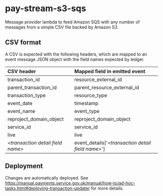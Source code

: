 # pay-stream-s3-sqs

Message provider lambda to feed Amazon SQS with any number of messages from a simple CSV file backed by Amazon S3.

## CSV format

A CSV is expected with the following headers, which are mapped to an event
message JSON object with the field names expected by ledger.

| CSV header                          | Mapped field in emitted event                        |
|:------------------------------------|:-----------------------------------------------------|
| transaction_id                      | resource_external_id                                 |
| parent_transaction_id               | parent_resource_external_id                          |
| transaction_type                    | resource_type                                        |
| event_date                          | timestamp                                            |
| event_name                          | event_type                                           |
| reproject_domain_object             | reproject_domain_object                              |
| service_id                          | service_id                                           |
| live                                | live                                                 |
| *\<transaction detail field name\>* | event_details['*\<transaction detail field name\>*'] |

## Deployment

Changes are automatically deployed. See https://manual.payments.service.gov.uk/manual/how-to/ad-hoc-tasks.html#deploying-transaction-updater for more details.

